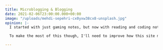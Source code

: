 ```yaml
---
title: Microblogging & Blogging
date: 2021-02-06T23:00:00.000+00:00
image: "/uploads/mehdi-sepehri-cx0yxw38cx8-unsplash.jpg"
opinion: |-
  I started with just gaming notes, but now with reading and coding notes, this site is developing into a set of micro blogs and one core blog. This has been my plan from the start, as I want to replicate a lot of the positives of short twitter like messages.

  To make the most of this though, I'll need to improve how this site manages them. So next step is to give each micro post a unique link, rather then one running page I have currently.

---
```

